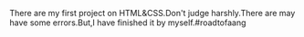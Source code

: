 There are my first project on HTML&CSS.Don't judge harshly.There are may have some errors.But,I have finished it by myself.#roadtofaang
